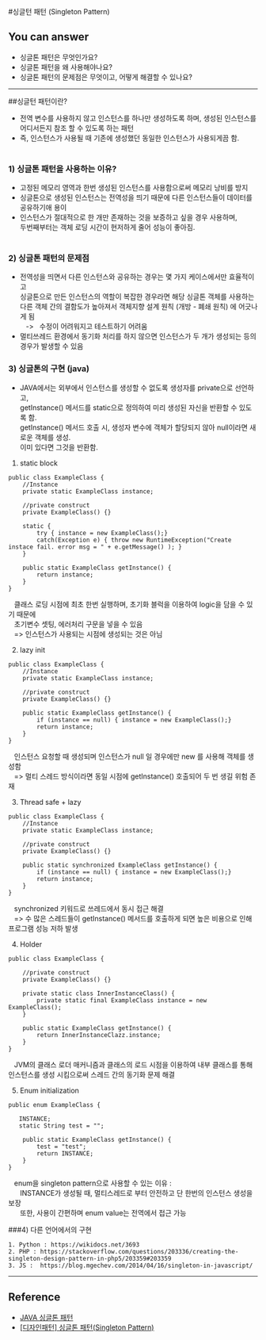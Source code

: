 #싱글턴 패턴 (Singleton Pattern)

<!-- 어떤 질문을 대답할 수 있어야 하는지-->
## You can answer
- 싱글톤 패턴은 무엇인가요?
- 싱글톤 패턴을 왜 사용해야나요? 
- 싱글톤 패턴의 문제점은 무엇이고, 어떻게 해결할 수 있나요?

---

##싱글턴 패턴이란?
* 전역 변수를 사용하지 않고 인스턴스를 하나만 생성하도록 하며, 생성된 인스턴스를 어디서든지 참조 할 수 있도록 하는 패턴
* 즉, 인스턴스가 사용될 때 기존에 생성했던 동일한 인스턴스가 사용되게끔 함.
  <br><br>
### 1) 싱글톤 패턴을 사용하는 이유?
* 고정된 메모리 영역과 한번 생성된 인스턴스를 사용함으로써 메모리 낭비를 방지
* 싱글톤으로 생성된 인스턴스는 전역성을 띄기 때문에 다른 인스턴스들이 데이터를 공유하기애 용이
* 인스턴스가 절대적으로 한 개만 존재하는 것을 보증하고 싶을 경우 사용하며,  
  두번째부터는 객체 로딩 시간이 현저하게 줄어 성능이 좋아짐.
  <br><br>
### 2) 싱글톤 패턴의 문제점
* 전역성을 띄면서 다른 인스턴스와 공유하는 경우는 몇 가지 케이스에서만 효율적이고  
  싱글톤으로 만든 인스턴스의 역할이 복잡한 경우라면 해당 싱글톤 객체를 사용하는  
  다른 객체 간의 결함도가 높아져서
  객체지향 설계 원칙 (개방 - 폐쇄 원칙) 에 어긋나게 됨  
  &nbsp;&nbsp; -> &nbsp;&nbsp;수정이 어려워지고 테스트하기 어려움
* 멀티쓰레드 환경에서 동기화 처리를 하지 않으면 인스턴스가 두 개가 생성되는 등의 경우가 발생할 수 있음

### 3) 싱글톤의 구현  (java)
* JAVA에서는 외부에서 인스턴스를 생성할 수 없도록 생성자를 private으로 선언하고,  
  getInstance() 메서드를 static으로 정의하여 미리 생성된 자신을 반환할 수 있도록 함.  
  getInstance() 메서드 호출 시, 생성자 변수에 객체가 할당되지 않아 null이라면 새로운 객체를 생성.  
  이미 있다면 그것을 반환함. <br>

1. static block 
```
public class ExampleClass {
    //Instance
    private static ExampleClass instance;

    //private construct
    private ExampleClass() {}

    static {
        try { instance = new ExampleClass();}
        catch(Exception e) { throw new RuntimeException("Create instace fail. error msg = " + e.getMessage() ); }
    }

    public static ExampleClass getInstance() {
        return instance;
    }
}
```
&nbsp;&nbsp;  클래스 로딩 시점에 최초 한번 실행하며, 초기화 블럭을 이용하여 logic을 담을 수 있기 때문에  
&nbsp;&nbsp;  초기변수 셋팅, 에러처리 구문을 넣을 수 있음  
&nbsp;&nbsp;  => 인스턴스가 사용되는 시점에 생성되는 것은 아님 
<br>

2. lazy init 
```
public class ExampleClass {
    //Instance
    private static ExampleClass instance;

    //private construct
    private ExampleClass() {}

    public static ExampleClass getInstance() {
        if (instance == null) { instance = new ExampleClass();}
        return instance;
    }
}
```
&nbsp;&nbsp;  인스턴스 요청할 때 생성되며 인스턴스가 null 일 경우에만 new 를 사용해 객체를 생성함  
&nbsp;&nbsp;  => 멀티 스레드 방식이라면 동일 시점에 getInstance() 호출되어 두 번 생길 위험 존재

3. Thread safe + lazy 
```
public class ExampleClass {
    //Instance
    private static ExampleClass instance;

    //private construct
    private ExampleClass() {}

    public static synchronized ExampleClass getInstance() {
        if (instance == null) { instance = new ExampleClass();}
        return instance;
    }
}

```
&nbsp;&nbsp;  synchronized 키워드로 쓰레드에서 동시 접근 해결  
&nbsp;&nbsp;  => 수 많은 스레드들이 getInstance() 메서드를 호출하게 되면 높은 비용으로 인해 프로그램 성능 저하 발생<br>

4. Holder 
```
public class ExampleClass {

    //private construct
    private ExampleClass() {}

    private static class InnerInstanceClass() {
        private static final ExampleClass instance = new ExampleClass();
    }

    public static ExampleClass getInstance() {
        return InnerInstanceClazz.instance;
    }
}
```

&nbsp;&nbsp;  JVM의 클래스 로더 매커니즘과 클래스의 로드 시점을 이용하여 내부 클래스를 통해 인스턴스를 생성 시킴으로써 스레드 간의 동기화 문제 해결  

5. Enum initialization
```
public enum ExampleClass {

   INSTANCE;
   static String test = "";

    public static ExampleClass getInstance() {
        test = "test";
        return INSTANCE;
    }
}
```
&nbsp;&nbsp;  enum을 singleton pattern으로 사용할 수 있는 이유 :  
&nbsp;&nbsp;  &nbsp;&nbsp;  INSTANCE가 생성될 때, 멀티스레드로 부터 안전하고 단 한번의 인스턴스 생성을 보장  
&nbsp;&nbsp;  &nbsp;&nbsp;  또한, 사용이 간편하며 enum value는 전역에서 접근 가능

###4) 다른 언어에서의 구현

    1. Python : https://wikidocs.net/3693
    2. PHP : https://stackoverflow.com/questions/203336/creating-the-singleton-design-pattern-in-php5/203359#203359
    3. JS :  https://blog.mgechev.com/2014/04/16/singleton-in-javascript/


---
## Reference
- [JAVA 싱글톤 패턴](https://blog.seotory.com/post/2016/03/java-singleton-pattern)
- [[디자인패턴] 싱글톤 패턴(Singleton Pattern)](https://victorydntmd.tistory.com/293)